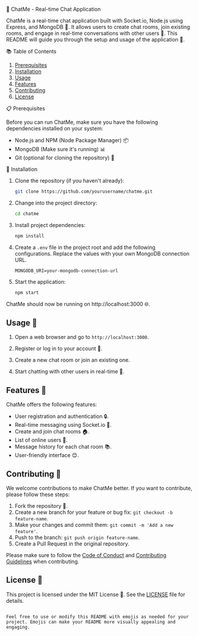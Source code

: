 💬 ChatMe - Real-time Chat Application 

ChatMe is a real-time chat application built with Socket.io, Node.js using Express, and MongoDB 🚀. It allows users to create chat rooms, join existing rooms, and engage in real-time conversations with other users 💬. This README will guide you through the setup and usage of the application 📖.

📚 Table of Contents 

1. [Prerequisites](#prerequisites)
2. [Installation](#installation)
3. [Usage](#usage)
4. [Features](#features)
5. [Contributing](#contributing)
6. [License](#license)

📋 Prerequisites 

Before you can run ChatMe, make sure you have the following dependencies installed on your system:

- Node.js and NPM (Node Package Manager) 📦
- MongoDB (Make sure it's running) 📊
- Git (optional for cloning the repository) 📜

🚀 Installation 

1. Clone the repository (if you haven't already):

   ```bash
   git clone https://github.com/yourusername/chatme.git
   ```

2. Change into the project directory:

   ```bash
   cd chatme
   ```

3. Install project dependencies:

   ```bash
   npm install
   ```

4. Create a `.env` file in the project root and add the following configurations. Replace the values with your own MongoDB connection URL.

   ```env
   MONGODB_URI=your-mongodb-connection-url
   ```

5. Start the application:

   ```bash
   npm start
   ```

ChatMe should now be running on http://localhost:3000 🌐.

## Usage 🚀

1. Open a web browser and go to `http://localhost:3000`.

2. Register or log in to your account 📝.

3. Create a new chat room or join an existing one.

4. Start chatting with other users in real-time 💬.

## Features 🌟

ChatMe offers the following features:

- User registration and authentication 🔒.
- Real-time messaging using Socket.io 🚀.
- Create and join chat rooms 🏠.
- List of online users 👥.
- Message history for each chat room 📚.
- User-friendly interface 😊.

## Contributing 🤝

We welcome contributions to make ChatMe better. If you want to contribute, please follow these steps:

1. Fork the repository 🍴.
2. Create a new branch for your feature or bug fix: `git checkout -b feature-name`.
3. Make your changes and commit them: `git commit -m 'Add a new feature'`.
4. Push to the branch: `git push origin feature-name`.
5. Create a Pull Request in the original repository.

Please make sure to follow the [Code of Conduct](CODE_OF_CONDUCT.md) and [Contributing Guidelines](CONTRIBUTING.md) when contributing.

## License 📜

This project is licensed under the MIT License 📄. See the [LICENSE](LICENSE) file for details.
```

Feel free to use or modify this README with emojis as needed for your project. Emojis can make your README more visually appealing and engaging.
